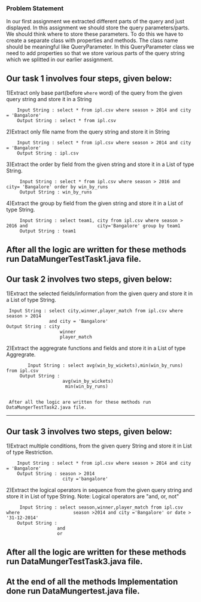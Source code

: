 ### Problem Statement

In our first assignment we extracted different parts of the query and just displayed.
In this assignment we should store the query parameters/parts. We should think where to store these parameters.
To do this we have to create a separate class with properties and methods.
The class name should be meaningful like QueryParameter. In this QueryParameter class we need to add properties so that we store various parts of the query string which we splitted in our earlier assignment.

## Our task 1 involves four steps, given below:

 1)Extract only base part(before `where` word) of the query from the given query   string and store it in a String

		Input String : select * from ipl.csv where season > 2014 and city = 'Bangalore'
		Output String : select * from ipl.csv  
 
 2)Extract only file name from the query string and store it in String
	
		Input String : select * from ipl.csv where season > 2014 and city = 'Bangalore'
		Output String : ipl.csv
		
3)Extract the order by field from the given string and store it in a List of type String.

         Input String : select * from ipl.csv where season > 2016 and city= 'Bangalore' order by win_by_runs
	     Output String : win_by_runs	
	     
4)Extract the group by field from the given string and store it in a List of type String. 

         Input String : select team1, city from ipl.csv where season > 2016 and 	                     city='Bangalore' group by team1
		 Output String : team1	  
		    
	 
After all the logic are written for these methods run DataMungerTestTask1.java file. 
----------------------------------------------------------------------   

## Our task 2 involves two steps, given below: 

1)Extract the selected fields/information from the given query and store it in a List of type String.

     Input String : select city,winner,player_match from ipl.csv where season > 2014 
                    and city = 'Bangalore'
	Output String :	city
            			winner
            			player_match
            			
2)Extract the aggregrate functions and fields and store it in a List of type Aggregrate.

        	Input String : select avg(win_by_wickets),min(win_by_runs) from ipl.csv 
	     Output String : 
		                 avg(win_by_wickets)
                          min(win_by_runs)
                          
                          
  	 After all the logic are written for these methods run DataMungerTestTask2.java file. 
----------------------------------------------------------------------           			
## Our task 3 involves two steps, given below:    

1)Extract multiple conditions, from the given query String and store it in List of type Restriction.
	    
	    Input String : select * from ipl.csv where season > 2014 and city = 'Bangalore'
		Output String : season > 2014 
                         city ='bangalore'     
                         
2)Extract the logical operators in sequence from the given query string and   store it in List of type  String.
  Note: Logical operators are "and, or, not"
  
         Input String : select season,winner,player_match from ipl.csv where 	                season >2014 and city ='Bangalore' or date > '31-12-2014'
	    Output String : 
		               and
		               or  
		           
After all the logic are written for these methods run DataMungerTestTask3.java file. 
----------------------------------------------------------------------  	
At the end of all the methods Implementation done run DataMungertest.java file.  	   	
-------------------------------------------------------------------------------		
            			
            			
            			
            			
            			
            			
            			
            			
            			
            			
            			
            			
            			
            			